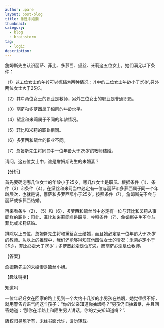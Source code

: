 ```yaml
---
author: upare
layout: post-blog
title: 谁是未婚妻
thumbnail:
category:
  - blog
  - brainstorm
tag:
  - logic
description: 
---
```

詹姆斯先生认识丽萨、菲比、多萝西、黛丝、米莉这五位女士。她们满足以下条件：

（1）这五位女士的年龄可以概括为两种情况：其中的三位女士年龄小于25岁,另外两位女士大于25岁。

（2）其中两位女士的职业是教师，另外三位女士的职业是普通职员。

（3）丽萨和多萝西属于相同的年龄水平。

（4）黛丝和米莉属于不同的年龄情况。

（5）菲比和米莉的职业相同。

（6）多萝西和黛丝的职业不同。

（7）詹姆斯先生将同其中一位年龄大于25岁的教师结婚。

请问，这五位女士中，谁是詹姆斯先生的未婚妻？

【分析】

首先要确定哪几位女士的年龄小于25岁，哪几位女士是职员。根据条件（1）、条件（3）和条件（4），在黛丝和米莉当中必定有一位与丽萨和多萝西属于同一个年龄层次，也就是说，丽萨和多萝西都小于25岁。按照条件（7），詹姆斯先不会与丽萨或多萝西结婚。

再来看条件（2）、（5）和（6），多萝西和黛丝当中必定有一位与菲比和米莉从事同样的职业；因此，菲比和米莉同样是职员。按照条件（7），詹姆斯先生不会与菲比或米莉结婚。

排除以上四位，詹姆斯先生将和黛丝女士结婚，而且她必定是一位年龄大于25岁的教师。从以上的推理中，我们还能够得知其他四位女士的情况：米莉必定小于25岁，菲比必定大于25岁；多萝西必定是位职员，而丽萨必定是位教师。

【答案】

詹姆斯先生的未婚妻是黛丝小姐。

【趣味链接】

知道吗

一位年轻妇女在回家的路上见到一个大约十几岁的小男孩在抽烟，她觉得很不好，就用警告的语气问这个孩子：“你的父亲知道你抽烟吗？”男孩仍旧抽着烟，并且回答她道：“那你在半路上和陌生男人讲话，你的丈夫知知道吗？”.

版权归[昊网](https://www.howwant.com/)所有，未经书面允许，请勿转载。